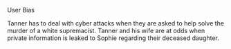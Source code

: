 User Bias

Tanner has to deal with cyber attacks when they are asked to help solve the murder of a white supremacist. Tanner and his wife are at odds when private information is leaked to Sophie regarding their deceased daughter. 